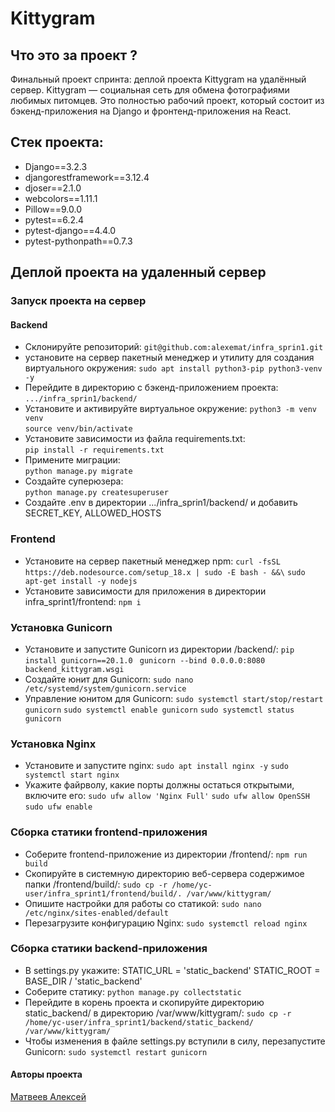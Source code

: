 # Kittygram
## Что это за проект ?
Финальный проект спринта: деплой проекта Kittygram на удалённый сервер.
Kittygram — социальная сеть для обмена фотографиями любимых питомцев. Это полностью рабочий проект, который состоит из бэкенд-приложения на Django и фронтенд-приложения на React.


## Стек проекта:

- Django==3.2.3
- djangorestframework==3.12.4
- djoser==2.1.0
- webcolors==1.11.1
- Pillow==9.0.0
- pytest==6.2.4
- pytest-django==4.4.0
- pytest-pythonpath==0.7.3

## Деплой проекта на удаленный сервер

### Запуск проекта на сервер
#### Backend
- Склонируйте репозиторий:
``` git@github.com:alexemat/infra_sprin1.git ```
- установите на сервер пакетный менеджер и утилиту для создания виртуального окружения:
``` sudo apt install python3-pip python3-venv -y ```
- Перейдите в директорию с бэкенд-приложением проекта:
``` .../infra_sprin1/backend/ ```
- Установите и активируйте виртуальное окружение:
``` python3 -m venv venv ```  
``` source venv/bin/activate ``` 
- Установите зависимости из файла requirements.txt:   
``` pip install -r requirements.txt ```
- Примените миграции:   
``` python manage.py migrate ```
- Создайте суперюзера:   
``` python manage.py createsuperuser ```
- Создайте .env в директории .../infra_sprin1/backend/ и добавить SECRET_KEY, ALLOWED_HOSTS

### Frontend
- Установите на сервер пакетный менеджер npm:
``` curl -fsSL https://deb.nodesource.com/setup_18.x | sudo -E bash - &&\ ```
``` sudo apt-get install -y nodejs ```
- Установите зависимости для приложения в директории infra_sprint1/frontend:
``` npm i  ```

### Установка Gunicorn
- Установите и запустите Gunicorn из директории /backend/:
``` pip install gunicorn==20.1.0  ```
``` gunicorn --bind 0.0.0.0:8080 backend_kittygram.wsgi  ```
- Создайте юнит для Gunicorn:
``` sudo nano /etc/systemd/system/gunicorn.service  ```
- Управление юнитом для Gunicorn:
``` sudo systemctl start/stop/restart gunicorn ```
``` sudo systemctl enable gunicorn ```
``` sudo systemctl status gunicorn ```

### Установка Nginx
- Установите и запустите nginx:
``` sudo apt install nginx -y ```
``` sudo systemctl start nginx ```
- Укажите файрволу, какие порты должны остаться открытыми, включите его:
``` sudo ufw allow 'Nginx Full' ```
``` sudo ufw allow OpenSSH  ```
``` sudo ufw enable  ```


### Сборка статики frontend-приложения
- Соберите frontend-приложение из директории /frontend/:
``` npm run build  ```
- Скопируйте в системную директорию веб-сервера содержимое папки /frontend/build/:
``` sudo cp -r /home/yc-user/infra_sprint1/frontend/build/. /var/www/kittygram/ ```
- Опишите настройки для работы со статикой:
``` sudo nano /etc/nginx/sites-enabled/default ```
- Перезагрузите конфигурацию Nginx:
``` sudo systemctl reload nginx ```


### Сборка статики backend-приложения
- В settings.py укажите:
STATIC_URL = 'static_backend'
STATIC_ROOT = BASE_DIR / 'static_backend'
- Соберите статику:
``` python manage.py collectstatic ```
- Перейдите в корень проекта и скопируйте директорию static_backend/ в директорию /var/www/kittygram/:
``` sudo cp -r /home/yc-user/infra_sprint1/backend/static_backend/ /var/www/kittygram/ ```
- Чтобы изменения в файле settings.py вступили в силу, перезапустите Gunicorn:
``` sudo systemctl restart gunicorn ```

#### Авторы проекта

[Матвеев Алексей](https://github.com/alexemat)
